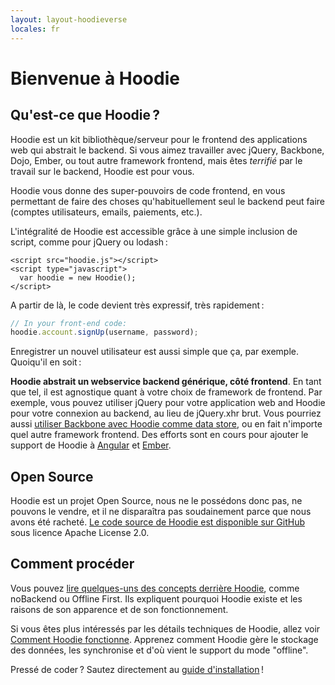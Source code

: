 ```yaml
---
layout: layout-hoodieverse
locales: fr
---
```


# Bienvenue à Hoodie

## Qu'est-ce que Hoodie&#x202F;?

Hoodie est un kit bibliothèque/serveur pour le frontend des applications web qui abstrait le backend. Si vous aimez travailler avec jQuery, Backbone, Dojo, Ember, ou tout autre framework frontend, mais êtes *terrifié* par le travail sur le backend, Hoodie est pour vous.

Hoodie vous donne des super-pouvoirs de code frontend, en vous permettant de faire des choses qu'habituellement seul le backend peut faire (comptes utilisateurs, emails, paiements, etc.).

L'intégralité de Hoodie est accessible grâce à une simple inclusion de script, comme pour jQuery ou lodash&#x202F;:

<pre><code class="language-markup">&lt;script src="hoodie.js"&gt;&lt;/script&gt;
&lt;script type="javascript"&gt;
  var hoodie = new Hoodie();
&lt;/script&gt;</code></pre>

A partir de là, le code devient très expressif, très rapidement&#x202F;:

```javascript
// In your front-end code:
hoodie.account.signUp(username, password);
```

Enregistrer un nouvel utilisateur est aussi simple que ça, par exemple. Quoiqu'il en soit&#x202F;:

**Hoodie abstrait un webservice backend générique, côté frontend**. En tant que tel, il est agnostique quant à votre choix de framework de frontend. Par exemple, vous pouvez utiliser jQuery pour votre application web and Hoodie pour votre connexion au backend, au lieu de jQuery.xhr brut. Vous pourriez aussi [utiliser Backbone avec Hoodie comme data store](https://github.com/hoodiehq/backbone-hoodie), ou en fait n'importe quel autre framework frontend. Des efforts sont en cours pour ajouter le support de Hoodie à [Angular](https://www.npmjs.com/package/hoodie-plugin-angularjs) et [Ember](https://github.com/gr2m/ember-hoodie-adapter).

## Open Source

Hoodie est un projet Open Source, nous ne le possédons donc pas, ne pouvons le vendre, et il ne disparaîtra pas soudainement parce que nous avons été racheté. <a href="http://github.com/hoodiehq" target="_blank">Le code source de Hoodie est disponible sur GitHub</a> sous licence Apache License 2.0.

## Comment procéder

Vous pouvez [lire quelques-uns des concepts derrière Hoodie](/fr/hoodieverse/hoodie-concepts.html), comme noBackend ou Offline First. Ils expliquent pourquoi Hoodie existe et les raisons de son apparence et de son fonctionnement.

Si vous êtes plus intéressés par les détails techniques de Hoodie, allez voir [Comment Hoodie fonctionne](/fr/hoodieverse/how-hoodie-works.html). Apprenez comment Hoodie gère le stockage des données, les synchronise et d'où vient le support du mode "offline".

Pressé de coder&#x202F;? Sautez directement au [guide d'installation](/fr/start/)&#x202F;!
